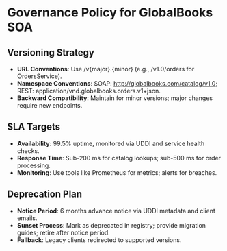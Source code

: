 # Governance Policy for GlobalBooks SOA

## Versioning Strategy
- **URL Conventions**: Use /v{major}.{minor} (e.g., /v1.0/orders for OrdersService).
- **Namespace Conventions**: SOAP: http://globalbooks.com/catalog/v1.0; REST: application/vnd.globalbooks.orders.v1+json.
- **Backward Compatibility**: Maintain for minor versions; major changes require new endpoints.

## SLA Targets
- **Availability**: 99.5% uptime, monitored via UDDI and service health checks.
- **Response Time**: Sub-200 ms for catalog lookups; sub-500 ms for order processing.
- **Monitoring**: Use tools like Prometheus for metrics; alerts for breaches.

## Deprecation Plan
- **Notice Period**: 6 months advance notice via UDDI metadata and client emails.
- **Sunset Process**: Mark as deprecated in registry; provide migration guides; retire after notice period.
- **Fallback**: Legacy clients redirected to supported versions.